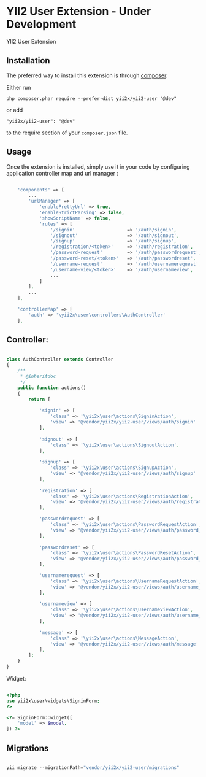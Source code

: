 YII2 User Extension - Under Development
===================
YII2 User Extension

Installation
------------

The preferred way to install this extension is through [composer](http://getcomposer.org/download/).

Either run

```
php composer.phar require --prefer-dist yii2x/yii2-user "@dev"
```

or add

```
"yii2x/yii2-user": "@dev"
```

to the require section of your `composer.json` file.


Usage
-----

Once the extension is installed, simply use it in your code by configuring application controller map and url manager :

```php

    'components' => [
        ...
        'urlManager' => [
            'enablePrettyUrl' => true,
            'enableStrictParsing' => false,
            'showScriptName' => false,
            'rules' => [
                '/signin'                   => '/auth/signin',
                '/signout'                  => '/auth/signout',
                '/signup'                   => '/auth/signup',
                '/registration/<token>'     => '/auth/registration',
                '/password-request'         => '/auth/passwordrequest',
                '/password-reset/<token>'   => '/auth/passwordreset',
                '/username-request'         => '/auth/usernamerequest',
                '/username-view/<token>'    => '/auth/usernameview',
                ...
            ]
        ],
        ...
    ],

    'controllerMap' => [
        'auth' => '\yii2x\user\controllers\AuthController'
    ],

```

Controller:
-------------------------------------------


```php

class AuthController extends Controller
{
    /**
     * @inheritdoc
     */
    public function actions()
    {
        return [
            
            'signin' => [
                'class' => '\yii2x\user\actions\SigninAction',
                'view' => '@vendor/yii2x/yii2-user/views/auth/signin'
            ],  
            
            'signout' => [
                'class' => '\yii2x\user\actions\SignoutAction',
            ],   
        
            'signup' => [
                'class' => '\yii2x\user\actions\SignupAction',
                'view' => '@vendor/yii2x/yii2-user/views/auth/signup'
            ],              
            
            'registration' => [
                'class' => '\yii2x\user\actions\RegistrationAction',
                'view' => '@vendor/yii2x/yii2-user/views/auth/registration'
            ],   

            'passwordrequest' => [
                'class' => '\yii2x\user\actions\PasswordRequestAction',
                'view' => '@vendor/yii2x/yii2-user/views/auth/password_request'
            ],   
            
            'passwordreset' => [
                'class' => '\yii2x\user\actions\PasswordResetAction',
                'view' => '@vendor/yii2x/yii2-user/views/auth/password_reset'
            ],   

            'usernamerequest' => [
                'class' => '\yii2x\user\actions\UsernameRequestAction',
                'view' => '@vendor/yii2x/yii2-user/views/auth/username_request'
            ], 
          
            'usernameview' => [
                'class' => '\yii2x\user\actions\UsernameViewAction',
                'view' => '@vendor/yii2x/yii2-user/views/auth/username_view'
            ],             
            
            'message' => [
                'class' => '\yii2x\user\actions\MessageAction',
                'view' => '@vendor/yii2x/yii2-user/views/auth/message'
            ],                
        ];
    }
}
```

Widget:

```php

<?php
use yii2x\user\widgets\SigninForm;
?>

<?= SigninForm::widget([
    'model' => $model,
]) ?>


```

Migrations
----------

```php

yii migrate --migrationPath="vendor/yii2x/yii2-user/migrations"

```